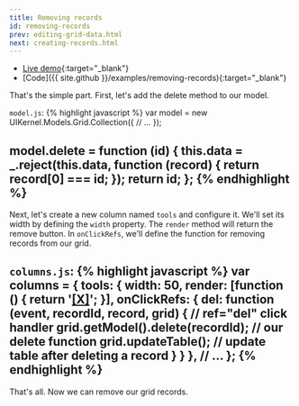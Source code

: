 ```yaml
---
title: Removing records
id: removing-records
prev: editing-grid-data.html
next: creating-records.html
---
```


* [Live demo](/examples/removing-records/){:target="_blank"}
* [Code]({{ site.github }}/examples/removing-records){:target="_blank"}

That's the simple part. First, let's add the delete method to our model.

`model.js`:
{% highlight javascript %}
var model = new UIKernel.Models.Grid.Collection({
  // ...
});

model.delete = function (id) {
  this.data = _.reject(this.data, function (record) {
    return record[0] === id;
  });
  return id;
};
{% endhighlight %}
---

Next, let's create a new column named `tools` and configure it. We'll set its width by defining the `width` property.
The `render` method will return the remove button.
In `onClickRefs`, we'll define the function for removing records from our grid.

`columns.js`:
{% highlight javascript %}
var columns = {
  tools: {
    width: 50,
    render: [function () {
      return '<a href="javascript:void(0)" ref="del">[X]</a>';
    }],
    onClickRefs: {
      del: function (event, recordId, record, grid) { // ref="del" click handler
        grid.getModel().delete(recordId); // our delete function
        grid.updateTable(); // update table after deleting a record
      }
    }
  },
  // ...
};
{% endhighlight %}
---

That's all. Now we can remove our grid records.
